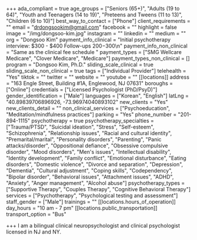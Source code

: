 +++
ada_compliant = true
age_groups = ["Seniors (65+)", "Adults (19 to 64)", "Youth and Teenagers (14 to 19)", "Preteens and Tweens (11 to 13)", "Children (6 to 10)"]
best_way_to_contact = ["Phone"]
client_requirements = ""
email = "drdongsookim@gmail.com"
facebook = ""
highlight = false
image = "/img/dongsoo-kim.jpg"
instagram = ""
linkedin = ""
medium = ""
org = "Dongsoo Kim"
payment_info_clinical = "Initial psychotherapy interview: $300 - $400 Follow-ups $200 -$300\n"
payment_info_non_clinical = "Same as the clinical fee schedule "
payment_types = ["SMG Wellcare Medicare", "Clover Medicare", "Medicare"]
payment_types_non_clinical = []
program = "Dongsoo Kim, Ph.D."
sliding_scale_clinical = true
sliding_scale_non_clinical = true
tags = ["Individual Provider"]
telehealth = "Yes"
tiktok = ""
twitter = ""
website = ""
youtube = ""
[[locations]]
address = "163 Engle Street, Building #1A, Englewood, NJ 07631"
boroughs = ["Online"]
credentials = ["Licensed Psychologist (PhD/PsyD)"]
gender_identification = ["Male"]
languages = ["Korean", "English"]
latLng = "40.89839706896926, -73.96974040893102"
new_clients = "Yes"
new_clients_detail = ""
non_clinical_services = ["Psychoeducation", "Meditation/mindfulness practices"]
parking = "Yes"
phone_number = "201-894-1115"
psychotherapy = true
psychotherapy_specialties = ["Trauma/PTSD", "Suicidal ideation", "Stress", "Self-esteem", "Schizophrenia", "Relationship issues", "Racial and cultural identity", "Premarital/marital", "Personality disorders", "Parenting", "Panic attacks/disorder", "Oppositional defiance", "Obsessive compulsive disorder", "Mood disorders", "Men's issues", "Intellectual disability", "Identity development", "Family conflict", "Emotional disturbance", "Eating disorders", "Domestic violence", "Divorce and separation", "Depression", "Dementia", "Cultural adjustment", "Coping skills", "Codependency", "Bipolar disorder", "Behavioral issues", "Attachment issues", "ADHD", "Anxiety", "Anger management", "Alcohol abuse"]
psychotherapy_types = ["Supportive Therapy", "Couples Therapy", "Cognitive Behavioral Therapy"]
services = ["Psychotherapy", "Psychological testing and assessment"]
staff_gender = ["Male"]
trainings = ""
[[locations.hours_of_operation]]
day_hours = "10 am - 7 pm"
[[locations.public_transportation]]
transport_option = "Bus"

+++
I am a bilingual clinical neuropsychologist and clinical psychologist licensed in NJ and NY.